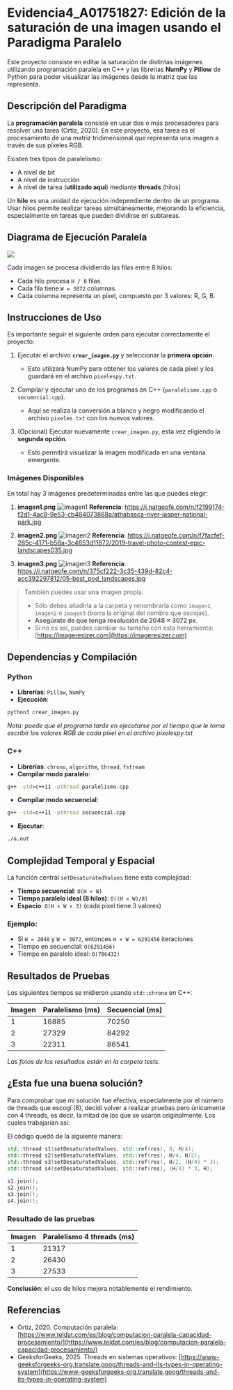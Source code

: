 # Evidencia4_A01751827: Edición de la saturación de una imagen usando el Paradigma Paralelo

Este proyecto consiste en editar la saturación de distintas imágenes utilizando programación paralela en C++ y las librerías **NumPy** y **Pillow** de Python para poder visualizar las imágenes desde la matriz que las representa.

## Descripción del Paradigma

La **programación paralela** consiste en usar dos o más procesadores para resolver una tarea (Ortiz, 2020). En este proyecto, esa tarea es el procesamiento de una matriz tridimensional que representa una imagen a través de sus píxeles RGB.

Existen tres tipos de paralelismo:

* A nivel de bit
* A nivel de instrucción
* A nivel de tarea (**utilizado aquí**) mediante **threads** (hilos)

Un **hilo** es una unidad de ejecución independiente dentro de un programa. Usar hilos permite realizar tareas simultáneamente, mejorando la eficiencia, especialmente en tareas que pueden dividirse en subtareas.

## Diagrama de Ejecución Paralela

<img src="https://github.com/XimePerezEscalante/Evidencia4_A01751827/blob/main/diagrama.jpg">

Cada imagen se procesa dividiendo las filas entre 8 hilos:

* Cada hilo procesa `H / 8` filas.
* Cada fila tiene `W = 3072` columnas.
* Cada columna representa un píxel, compuesto por 3 valores: R, G, B.

## Instrucciones de Uso

Es importante seguir el siguiente orden para ejecutar correctamente el proyecto:

1. Ejecutar el archivo **`crear_imagen.py`** y seleccionar la **primera opción**.

   * Esto utilizará NumPy para obtener los valores de cada píxel y los guardará en el archivo `pixelespy.txt`.

2. Compilar y ejecutar uno de los programas en C++ (`paralelismo.cpp` o `secuencial.cpp`).

   * Aquí se realiza la conversión a blanco y negro modificando el archivo `pixeles.txt` con los nuevos valores.

3. (Opcional) Ejecutar nuevamente `crear_imagen.py`, esta vez eligiendo la **segunda opción**.

   * Esto permitirá visualizar la imagen modificada en una ventana emergente.

### Imágenes Disponibles

En total hay 3 imágenes predeterminadas entre las que puedes elegir:

1. **imagen1.png**
   ![imagen1](https://github.com/XimePerezEscalante/Evidencia4_A01751827/blob/main/imagen1.png)
   **Referencia**: https://i.natgeofe.com/n/f2199174-f2d1-4ac8-9e53-cb484073868a/athabasca-river-jasper-national-park.jpg

2. **imagen2.png**
   ![imagen2](https://github.com/XimePerezEscalante/Evidencia4_A01751827/blob/main/imagen2.png)
   **Referencia**: https://i.natgeofe.com/n/f7facfef-285c-4171-b58a-3c4653d11872/2019-travel-photo-contest-epic-landscapes035.jpg

3. **imagen3.png**
   ![imagen3](https://github.com/XimePerezEscalante/Evidencia4_A01751827/blob/main/imagen3.png)
   **Referencia**: https://i.natgeofe.com/n/375cf222-3c35-439d-82c4-acc392297812/05-best_pod_landscapes.jpg

> También puedes usar una imagen propia.
>
> * Sólo debes añadirla a la carpeta y renombrarla como `imagen1`, `imagen2` o `imagen3` (borra la original del nombre que escojas).
> * **Asegúrate de que tenga resolución de 2048 × 3072 px**.
> * Si no es así, puedes cambiar su tamaño con esta herramienta: [https://imageresizer.com](https://imageresizer.com)


## Dependencias y Compilación

### Python

* **Librerías**: `Pillow`, `NumPy`
* **Ejecución**:

```bash
python3 crear_imagen.py
```
_Nota: puede que el programa tarde en ejecutarse por el tiempo que le toma escribir los valores RGB de cada píxel en el archivo pixelespy.txt_
### C++

* **Librerías**: `chrono`, `algorithm`, `thread`, `fstream`
* **Compilar modo paralelo**:

```bash
g++ -std=c++11 -pthread paralelismo.cpp
```

* **Compilar modo secuencial**:

```bash
g++ -std=c++11 -pthread secuencial.cpp
```

* **Ejecutar**:

```bash
./a.out
```

## Complejidad Temporal y Espacial

La función central `setDesaturatedValues` tiene esta complejidad:

* **Tiempo secuencial**: `O(H × W)`
* **Tiempo paralelo ideal (8 hilos)**: `O((H × W)/8)`
* **Espacio**: `O(H × W × 3)` (cada píxel tiene 3 valores)

### Ejemplo:

* Si `H = 2048` y `W = 3072`, entonces `H × W = 6291456` iteraciones
* Tiempo en secuencial: `O(6291456)`
* Tiempo en paralelo ideal: `O(786432)`

## Resultados de Pruebas

Los siguientes tiempos se midieron usando `std::chrono` en C++:

| Imagen | Paralelismo (ms) | Secuencial (ms) |
| ------ | ---------------- | --------------- |
| 1      | 16885            | 70250           |
| 2      | 27329            | 84292           |
| 3      | 22311            | 86541           |

_Las fotos de los resultados están en la carpeta tests._

## ¿Esta fue una buena solución?

Para comprobar que mi solución fue efectiva, especialmente por el número de threads que escogí (8), decidí volver a realizar pruebas pero únicamente con 4 threads, es decir, la mitad de los que se usaron originalmente. Los cuales trabajarían así:



El código quedó de la siguiente manera:
```C++
std::thread s1(setDesaturatedValues, std::ref(res), 0, H/4);
std::thread s2(setDesaturatedValues, std::ref(res), H/4, H/2);
std::thread s3(setDesaturatedValues, std::ref(res), H/2, (H/4) * 3);
std::thread s4(setDesaturatedValues, std::ref(res), (H/4) * 3, H);
    
s1.join();
s2.join();
s3.join();
s4.join();
```

### Resultado de las pruebas

| Imagen | Paralelismo 4 threads (ms) | 
| ------ | ---------------- |
| 1      | 21317            | 
| 2      | 26430            | 
| 3      | 27533            |

**Conclusión**: el uso de hilos mejora notablemente el rendimiento.

## Referencias

* Ortiz, 2020. Computación paralela: [https://www.teldat.com/es/blog/computacion-paralela-capacidad-procesamiento/](https://www.teldat.com/es/blog/computacion-paralela-capacidad-procesamiento/)
* GeeksforGeeks, 2025. Threads en sistemas operativos: [https://www-geeksforgeeks-org.translate.goog/threads-and-its-types-in-operating-system](https://www-geeksforgeeks-org.translate.goog/threads-and-its-types-in-operating-system)


